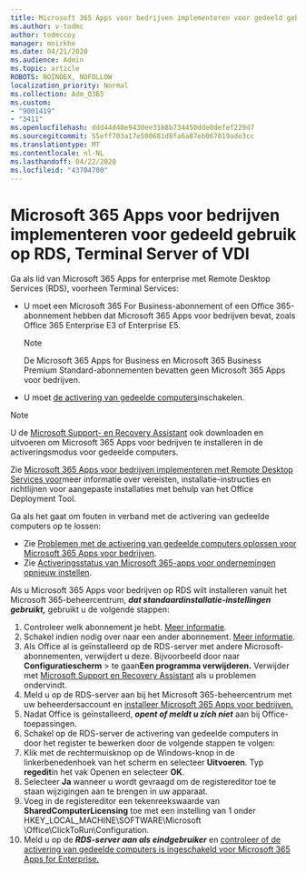 ```yaml
---
title: Microsoft 365 Apps voor bedrijven implementeren voor gedeeld gebruik op RDS, Terminal Server of VDI
ms.author: v-todmc
author: todmccoy
manager: mnirkhe
ms.date: 04/21/2020
ms.audience: Admin
ms.topic: article
ROBOTS: NOINDEX, NOFOLLOW
localization_priority: Normal
ms.collection: Adm_O365
ms.custom:
- "9001419"
- "3411"
ms.openlocfilehash: ddd44d40e9430ee31b8b734450dde0defef229d7
ms.sourcegitcommit: 55eff703a17e500681d8fa6a87eb067019ade3cc
ms.translationtype: MT
ms.contentlocale: nl-NL
ms.lasthandoff: 04/22/2020
ms.locfileid: "43704700"
---
```

# <a name="deploying-microsoft-365-apps-for-enterprise-for-shared-use-on-rds-terminal-server-or-vdi"></a>Microsoft 365 Apps voor bedrijven implementeren voor gedeeld gebruik op RDS, Terminal Server of VDI

Ga als lid van Microsoft 365 Apps for enterprise met Remote Desktop Services (RDS), voorheen Terminal Services:
- U moet een Microsoft 365 For Business-abonnement of een Office 365-abonnement hebben dat Microsoft 365 Apps voor bedrijven bevat, zoals Office 365 Enterprise E3 of Enterprise E5.
   > [!NOTE] 
   > De Microsoft 365 Apps for Business en Microsoft 365 Business Premium Standard-abonnementen bevatten geen Microsoft 365 Apps voor bedrijven.
- U moet [de activering van gedeelde computers](https://docs.microsoft.com/DeployOffice/overview-of-shared-computer-activation-for-office-365-proplus)inschakelen.

> [!NOTE]
> U de [Microsoft Support- en Recovery Assistant](https://aka.ms/SaRA_OfficeSCA_M365Portal) ook downloaden en uitvoeren om Microsoft 365 Apps voor bedrijven te installeren in de activeringsmodus voor gedeelde computers.

Zie [Microsoft 365 Apps voor bedrijven implementeren met Remote Desktop Services voor](https://docs.microsoft.com/DeployOffice/deploy-office-365-proplus-by-using-remote-desktop-services)meer informatie over vereisten, installatie-instructies en richtlijnen voor aangepaste installaties met behulp van het Office Deployment Tool.

Ga als het gaat om fouten in verband met de activering van gedeelde computers op te lossen:
- Zie [Problemen met de activering van gedeelde computers oplossen voor Microsoft 365 Apps voor bedrijven](https://docs.microsoft.com/DeployOffice/troubleshoot-issues-with-shared-computer-activation-for-office-365-proplus).
- Zie [Activeringsstatus van Microsoft 365-apps voor ondernemingen opnieuw instellen](https://go.microsoft.com/fwlink/?linkid=2109218).

Als u Microsoft 365 Apps voor bedrijven op RDS wilt installeren vanuit het Microsoft 365-beheercentrum, ***dat standaardinstallatie-instellingen gebruikt,*** gebruikt u de volgende stappen:

1.    Controleer welk abonnement je hebt. [Meer informatie](https://docs.microsoft.com/office365/admin/admin-overview/what-subscription-do-i-have).
2.    Schakel indien nodig over naar een ander abonnement. [Meer informatie](https://docs.microsoft.com/office365/admin/subscriptions-and-billing/switch-to-a-different-plan).
3.    Als Office al is geïnstalleerd op de RDS-server met andere Microsoft-abonnementen, verwijdert u deze. Bijvoorbeeld door naar **Configuratiescherm** > te gaan**Een programma verwijderen.** Verwijder met [Microsoft Support en Recovery Assistant](https://aka.ms/SARA-OfficeUninstall-Alchemy) als u problemen ondervindt.
4.    Meld u op de RDS-server aan bij het Microsoft 365-beheercentrum met uw beheerdersaccount en [installeer Microsoft 365 Apps voor bedrijven.](https://portal.office.com/OLS/MySoftware.aspx)
5.    Nadat Office is geïnstalleerd, ***opent of meldt u zich niet*** aan bij Office-toepassingen.
6.    Schakel op de RDS-server de activering van gedeelde computers in door het register te bewerken door de volgende stappen te volgen:
   1. Klik met de rechtermuisknop op de Windows-knop in de linkerbenedenhoek van het scherm en selecteer **Uitvoeren**. Typ **regedit**in het vak Openen en selecteer **OK**.
   2. Selecteer **Ja** wanneer u wordt gevraagd om de registereditor toe te staan wijzigingen aan te brengen in uw apparaat.
   3. Voeg in de registereditor een tekenreekswaarde van **SharedComputerLicensing** toe met een instelling van 1 onder HKEY_LOCAL_MACHINE\SOFTWARE\Microsoft \Office\ClickToRun\Configuration.
   4. Meld u op de ***RDS-server aan als eindgebruiker*** en [controleer of de activering van gedeelde computers is ingeschakeld voor Microsoft 365 Apps for Enterprise.](https://docs.microsoft.com/DeployOffice/troubleshoot-issues-with-shared-computer-activation-for-office-365-proplus#verify-that-activation-for-office-365-proplus-succeeded)

